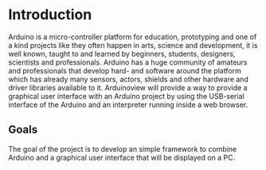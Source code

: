 # Introduction

Arduino is a micro-controller platform for education, prototyping and one of a kind projects like they often happen in arts, science and development, it is well known, taught to and learned by beginners, students, designers, scientists and professionals. Arduino has a huge community of amateurs and professionals that develop hard- and software around the platform which has already many sensors, actors, shields and other hardware and driver libraries available to it. Arduinoview will provide a way to provide a graphical user interface with an Arduino project by using the USB-serial interface of the Arduino and an interpreter running inside a web browser.

## Goals

The goal of the project is to develop an simple framework to combine Arduino and a graphical user interface that will be displayed on a PC.
